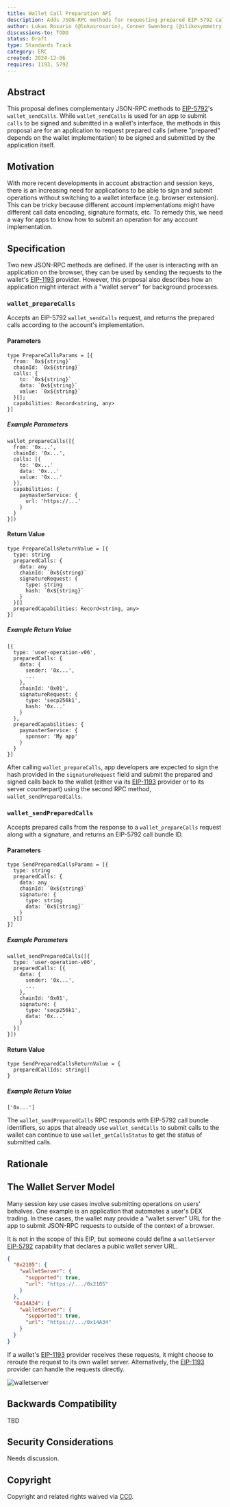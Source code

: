 ```yaml
---
title: Wallet Call Preparation API
description: Adds JSON-RPC methods for requesting prepared EIP-5792 calls.
author: Lukas Rosario (@lukasrosario), Conner Swenberg (@ilikesymmetry), Adam Hodges (@ajhodges), Paaras Bhandari (@paarasbhandari)
discussions-to: TODO
status: Draft
type: Standards Track
category: ERC
created: 2024-12-06
requires: 1193, 5792
---
```


## Abstract

This proposal defines complementary JSON-RPC methods to [EIP-5792](./eip-5792.md)'s `wallet_sendCalls`. While `wallet_sendCalls` is used for an app to submit `calls` to be signed and submitted in a wallet's interface, the methods in this proposal are for an application to request prepared calls (where "prepared" depends on the wallet implementation) to be signed and submitted by the application itself.

## Motivation

With more recent developments in account abstraction and session keys, there is an increasing need for applications to be able to sign and submit operations without switching to a wallet interface (e.g. browser extension). This can be tricky because different account implementations might have different call data encoding, signature formats, etc. To remedy this, we need a way for apps to know how to submit an operation for any account implementation.

## Specification

Two new JSON-RPC methods are defined. If the user is interacting with an application on the browser, they can be used by sending the requests to the wallet's [EIP-1193](./eip-1193.md) provider. However, this proposal also describes how an application might interact with a "wallet server" for background processes.

### `wallet_prepareCalls`

Accepts an EIP-5792 `wallet_sendCalls` request, and returns the prepared calls according to the account's implementation.

#### Parameters

```typescript!
type PrepareCallsParams = [{
  from: `0x${string}`
  chainId: `0x${string}`
  calls: {
    to: `0x${string}`
    data: `0x${string}`
    value: `0x${string}`
  }[];
  capabilities: Record<string, any>
}]
```

##### Example Parameters

```typescript!
wallet_prepareCalls([{
  from: '0x...',
  chainId: '0x...',
  calls: [{
    to: '0x...'
    data: '0x...'
    value: '0x...'
  }],
  capabilities: {
    paymasterService: {
      url: 'https://...'
    }
  }
}])
```

#### Return Value

```typescript!
type PrepareCallsReturnValue = [{
  type: string
  preparedCalls: {
    data: any
    chainId: `0x${string}`
    signatureRequest: {
      type: string
      hash: `0x${string}`
    }
  }[]
  preparedCapabilities: Record<string, any>
}]
```

##### Example Return Value

```typescript!
[{
  type: 'user-operation-v06',
  preparedCalls: {
    data: {
      sender: '0x...',
      ...
    },
    chainId: '0x01',
    signatureRequest: {
      type: 'secp256k1',
      hash: '0x...'
    }
  },
  preparedCapabilities: {
    paymasterService: {
      sponsor: 'My app'
    }
  }
}]
```

After calling `wallet_prepareCalls`, app developers are expected to sign the hash provided in the `signatureRequest` field and submit the prepared and signed calls back to the wallet (either via its [EIP-1193](./eip-1193.md) provider or to its server counterpart) using the second RPC method, `wallet_sendPreparedCalls`.

### `wallet_sendPreparedCalls`

Accepts prepared calls from the response to a `wallet_prepareCalls` request along with a signature, and returns an EIP-5792 call bundle ID.

#### Parameters

```typescript!
type SendPreparedCallsParams = [{
  type: string
  preparedCalls: {
    data: any
    chainId: `0x${string}`
    signature: {
      type: string
      data: `0x${string}`
    }
  }[]
}]
```

##### Example Parameters

```typescript!
wallet_sendPreparedCalls([{
  type: 'user-operation-v06',
  preparedCalls: [{
    data: {
      sender: '0x...',
      ...
    },
    chainId: '0x01',
    signature: {
      type: 'secp256k1',
      data: '0x...'
    }
  }]
}])
```

#### Return Value

```typescript!
type SendPreparedCallsReturnValue = {
  preparedCallIds: string[]
}
```

##### Example Return Value

```typescript!
['0x...']
```

The `wallet_sendPreparedCalls` RPC responds with EIP-5792 call bundle identifiers, so apps that already use `wallet_sendCalls` to submit calls to the wallet can continue to use `wallet_getCallsStatus` to get the status of submitted calls.

## Rationale

## The Wallet Server Model

Many session key use cases involve submitting operations on users' behalves. One example is an application that automates a user's DEX trading. In these cases, the wallet may provide a "wallet server" URL for the app to submit JSON-RPC requests to outside of the context of a browser.

It is not in the scope of this EIP, but someone could define a `walletServer` [EIP-5792](./eip-5792.md) capability that declares a public wallet server URL.

```json
{
  "0x2105": {
    "walletServer": {
      "supported": true,
      "url": "https://.../0x2105"
    }
  },
  "0x14A34": {
    "walletServer": {
      "supported": true,
      "url": "https://.../0x14A34"
    }
  }
}
```

If a wallet's [EIP-1193](./eip-1193.md) provider receives these requests, it might choose to reroute the request to its own wallet server. Alternatively, the [EIP-1193](./eip-1193.md) provider can handle the requests directly.

![walletserver](../assets/erc-draft-wallet-call-preparation-api/0.svg)

## Backwards Compatibility

TBD

## Security Considerations

Needs discussion.

## Copyright

Copyright and related rights waived via [CC0](../LICENSE.md).
